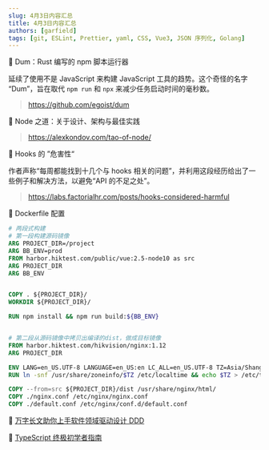 ```yaml
---
slug: 4月3日内容汇总
title: 4月3日内容汇总
authors: [garfield]
tags: [git, ESLint, Prettier, yaml, CSS, Vue3, JSON 序列化, Golang]
---
```


📒 Dum：Rust 编写的 npm 脚本运行器

延续了使用不是 JavaScript 来构建 JavaScript 工具的趋势。这个奇怪的名字 “Dum”，旨在取代 `npm run` 和 `npx` 来减少任务启动时间的毫秒数。

> https://github.com/egoist/dum

📒 Node 之道：关于设计、架构与最佳实践

> https://alexkondov.com/tao-of-node/

📒 Hooks 的 ”危害性“

作者声称“每周都能找到十几个与 hooks 相关的问题”，并利用这段经历给出了一些例子和解决方法，以避免“API 的不足之处”。

> https://labs.factorialhr.com/posts/hooks-considered-harmful

📒 Dockerfile 配置

```dockerfile
# 两段式构建
# 第一段构建源码镜像
ARG PROJECT_DIR=/project
ARG BB_ENV=prod
FROM harbor.hiktest.com/public/vue:2.5-node10 as src
ARG PROJECT_DIR
ARG BB_ENV


COPY . ${PROJECT_DIR}/
WORKDIR ${PROJECT_DIR}/

RUN npm install && npm run build:${BB_ENV}


# 第二段从源码镜像中拷贝出编译的dist，做成目标镜像
FROM harbor.hiktest.com/hikvision/nginx:1.12
ARG PROJECT_DIR

ENV LANG=en_US.UTF-8 LANGUAGE=en_US:en LC_ALL=en_US.UTF-8 TZ=Asia/Shanghai
RUN ln -snf /usr/share/zoneinfo/$TZ /etc/localtime && echo $TZ > /etc/timezone

COPY --from=src ${PROJECT_DIR}/dist /usr/share/nginx/html/
COPY ./nginx.conf /etc/nginx/nginx.conf
COPY ./default.conf /etc/nginx/conf.d/default.conf
```

📒 [万字长文助你上手软件领域驱动设计 DDD](https://mp.weixin.qq.com/s/BIYp9DNd_9sw5O2daiHmlA)

📒 [TypeScript 终极初学者指南](https://mp.weixin.qq.com/s/6DAyXFHIMW95FS0f3GyHpA)
